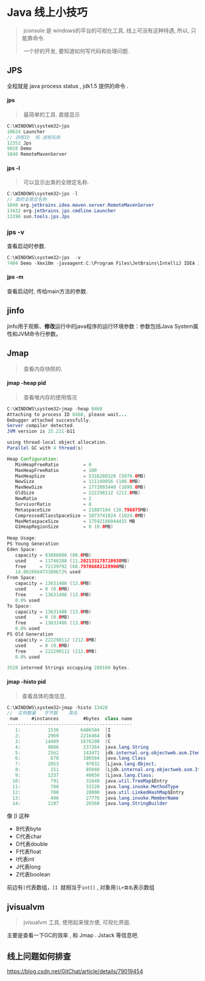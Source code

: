 # Java 线上小技巧

> ​	jconsole 是 windows的平台的可视化工具, 线上可没有这种待遇, 所以, 只能靠命令. 
>
> ​    一个好的开发, 要知道如何写代码和处理问题. 



## JPS

全程就是 java process status  , jdk1.5 提供的命令 . 

#### jps

> ​	最简单的工具. 直接显示

```java
C:\WINDOWS\system32>jps
10624 Launcher
// 进程ID  和 进程名称
12352 Jps
9028 Demo
1048 RemoteMavenServer
```

#### jps -l

> ​	可以显示出类的全限定名称. 

```java
C:\WINDOWS\system32>jps -l
// 类的全限定名称
1048 org.jetbrains.idea.maven.server.RemoteMavenServer
13432 org.jetbrains.jps.cmdline.Launcher
13196 sun.tools.jps.Jps
```

### jps -v

查看启动时参数.

```java
C:\WINDOWS\system32>jps  -v
7404 Demo -Xmx10m -javaagent:C:\Program Files\JetBrains\IntelliJ IDEA 2018.3.4\lib\idea_rt.jar=2381:C:\Program Files\JetBrains\IntelliJ IDEA 2018.3.4\bin -Dfile.encoding=UTF-8
```

#### jps -m

查看启动时, 传给main方法的参数.



## jinfo

jinfo用于观察、**修改**运行中的java程序的运行环境参数：参数包括Java System属性和JVM命令行参数。





## Jmap

> ​	查看内存快照的.

#### jmap -heap pid

> ​	查看堆内存的使用情况

```java
C:\WINDOWS\system32>jmap -heap 8468
Attaching to process ID 8468, please wait...
Debugger attached successfully.
Server compiler detected.
JVM version is 25.221-b11

using thread-local object allocation.
Parallel GC with 4 thread(s)

Heap Configuration:
   MinHeapFreeRatio         = 0
   MaxHeapFreeRatio         = 100
   MaxHeapSize              = 5316280320 (5070.0MB)
   NewSize                  = 111149056 (106.0MB)
   MaxNewSize               = 1772093440 (1690.0MB)
   OldSize                  = 222298112 (212.0MB)
   NewRatio                 = 2
   SurvivorRatio            = 8
   MetaspaceSize            = 21807104 (20.796875MB)
   CompressedClassSpaceSize = 1073741824 (1024.0MB)
   MaxMetaspaceSize         = 17592186044415 MB
   G1HeapRegionSize         = 0 (0.0MB)
       
Heap Usage:
PS Young Generation
Eden Space:
   capacity = 83886080 (80.0MB)
   used     = 11746288 (11.202133178710938MB)
   free     = 72139792 (68.79786682128906MB)
   14.002666473388672% used
From Space:
   capacity = 13631488 (13.0MB)
   used     = 0 (0.0MB)
   free     = 13631488 (13.0MB)
   0.0% used
To Space:
   capacity = 13631488 (13.0MB)
   used     = 0 (0.0MB)
   free     = 13631488 (13.0MB)
   0.0% used
PS Old Generation
   capacity = 222298112 (212.0MB)
   used     = 0 (0.0MB)
   free     = 222298112 (212.0MB)
   0.0% used

3528 interned Strings occupying 288160 bytes.       
```



#### jmap -histo pid

> 查看具体的类信息. 

```java
C:\WINDOWS\system32>jmap -histo 13428
//  实例数量   字节数    类名
 num     #instances         #bytes  class name
----------------------------------------------
   1:          1536        6486504  [I
   2:          2969        2216464  [B
   3:         14409        1676208  [C
   4:          9886         237264  java.lang.String
   5:          2562         143472  jdk.internal.org.objectweb.asm.Item
   6:           878         100584  java.lang.Class
   7:          2053          97032  [Ljava.lang.Object;
   8:           151          85040  [Ljdk.internal.org.objectweb.asm.Item;
   9:          1337          40656  [Ljava.lang.Class;
  10:           791          31640  java.util.TreeMap$Entry
  11:           788          31520  java.lang.invoke.MethodType
  12:           700          28000  java.util.LinkedHashMap$Entry
  13:           496          27776  java.lang.invoke.MemberName
  14:          1107          26568  java.lang.StringBuilder
```

像 [I 这种

- B代表byte 
- C代表char 
- D代表double 
- F代表float 
- I代表int 
- J代表long 
- Z代表boolean 

前边有`[`代表数组，`[I `就相当于`int[]`  , 对象用`[L+类名`表示数组 



## jvisualvm

> ​	jvisualvm 工具, 使用起来很方便, 可视化界面. 



主要是查看一下GC的效率 , 和 Jmap . Jstack 等信息吧. 





## 线上问题如何排查

https://blog.csdn.net/GitChat/article/details/79019454















